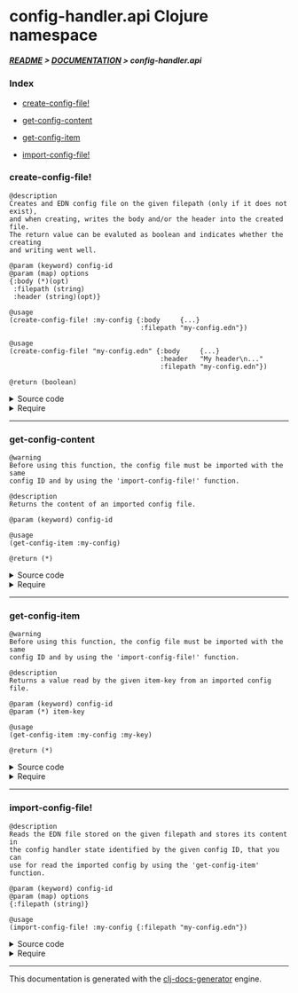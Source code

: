 
# config-handler.api Clojure namespace

##### [README](../../../README.md) > [DOCUMENTATION](../../COVER.md) > config-handler.api

### Index

- [create-config-file!](#create-config-file)

- [get-config-content](#get-config-content)

- [get-config-item](#get-config-item)

- [import-config-file!](#import-config-file)

### create-config-file!

```
@description
Creates and EDN config file on the given filepath (only if it does not exist),
and when creating, writes the body and/or the header into the created file.
The return value can be evaluted as boolean and indicates whether the creating
and writing went well.
```

```
@param (keyword) config-id
@param (map) options
{:body (*)(opt)
 :filepath (string)
 :header (string)(opt)}
```

```
@usage
(create-config-file! :my-config {:body     {...}
                                 :filepath "my-config.edn"})
```

```
@usage
(create-config-file! "my-config.edn" {:body     {...}
                                      :header   "My header\n..."
                                      :filepath "my-config.edn"})
```

```
@return (boolean)
```

<details>
<summary>Source code</summary>

```
(defn create-config-file!
  [config-id {:keys [body filepath header]}]
  (if-not (io/file-exists? filepath)
          (and (if body   (io/write-edn-file!   filepath body   {:create? true}) :no-body-passed)
               (if header (io/write-edn-header! filepath header {:create? true}) :no-header-passed))
          (return :config-file-already-exists)))
```

</details>

<details>
<summary>Require</summary>

```
(ns my-namespace (:require [config-handler.api :refer [create-config-file!]]))

(config-handler.api/create-config-file! ...)
(create-config-file!                    ...)
```

</details>

---

### get-config-content

```
@warning
Before using this function, the config file must be imported with the same
config ID and by using the 'import-config-file!' function.
```

```
@description
Returns the content of an imported config file.
```

```
@param (keyword) config-id
```

```
@usage
(get-config-item :my-config)
```

```
@return (*)
```

<details>
<summary>Source code</summary>

```
(defn get-config-content
  [config-id]
  (or (get state/IMPORTED-CONFIG-FILES config-id)
      (throw (Exception. (str "No config file imported with the given ID:" config-id)))))
```

</details>

<details>
<summary>Require</summary>

```
(ns my-namespace (:require [config-handler.api :refer [get-config-content]]))

(config-handler.api/get-config-content ...)
(get-config-content                    ...)
```

</details>

---

### get-config-item

```
@warning
Before using this function, the config file must be imported with the same
config ID and by using the 'import-config-file!' function.
```

```
@description
Returns a value read by the given item-key from an imported config file.
```

```
@param (keyword) config-id
@param (*) item-key
```

```
@usage
(get-config-item :my-config :my-key)
```

```
@return (*)
```

<details>
<summary>Source code</summary>

```
(defn get-config-item
  [config-id item-key]
  (if-let [config (get-config-content config-id)]
          (get config item-key)))
```

</details>

<details>
<summary>Require</summary>

```
(ns my-namespace (:require [config-handler.api :refer [get-config-item]]))

(config-handler.api/get-config-item ...)
(get-config-item                    ...)
```

</details>

---

### import-config-file!

```
@description
Reads the EDN file stored on the given filepath and stores its content in
the config handler state identified by the given config ID, that you can
use for read the imported config by using the 'get-config-item' function.
```

```
@param (keyword) config-id
@param (map) options
{:filepath (string)}
```

```
@usage
(import-config-file! :my-config {:filepath "my-config.edn"})
```

<details>
<summary>Source code</summary>

```
(defn import-config-file!
  [config-id {:keys [filepath]}]
  (if-let [file-content (io/read-edn-file filepath)]
          (swap! state/IMPORTED-CONFIG-FILES assoc config-id file-content)))
```

</details>

<details>
<summary>Require</summary>

```
(ns my-namespace (:require [config-handler.api :refer [import-config-file!]]))

(config-handler.api/import-config-file! ...)
(import-config-file!                    ...)
```

</details>

---

This documentation is generated with the [clj-docs-generator](https://github.com/bithandshake/clj-docs-generator) engine.


